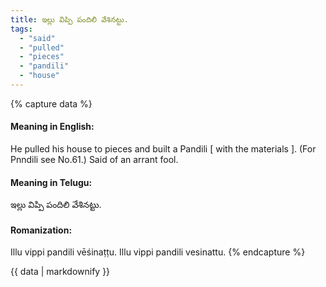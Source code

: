 ```yaml
---
title: ఇల్లు విప్పి పందిలి వేశినట్టు.
tags:
  - "said"
  - "pulled"
  - "pieces"
  - "pandili"
  - "house"
---
```


{% capture data %}
#### Meaning in English:
He pulled his house to pieces and built a Pandili [ with the materials ].
(For Pnndili see No.61.)
Said of an arrant fool.

#### Meaning in Telugu:
ఇల్లు విప్పి పందిలి వేశినట్టు.

#### Romanization:
Illu vippi pandili vēśinaṭṭu.
Illu vippi pandili vesinattu.
{% endcapture %}

{{ data | markdownify }}


